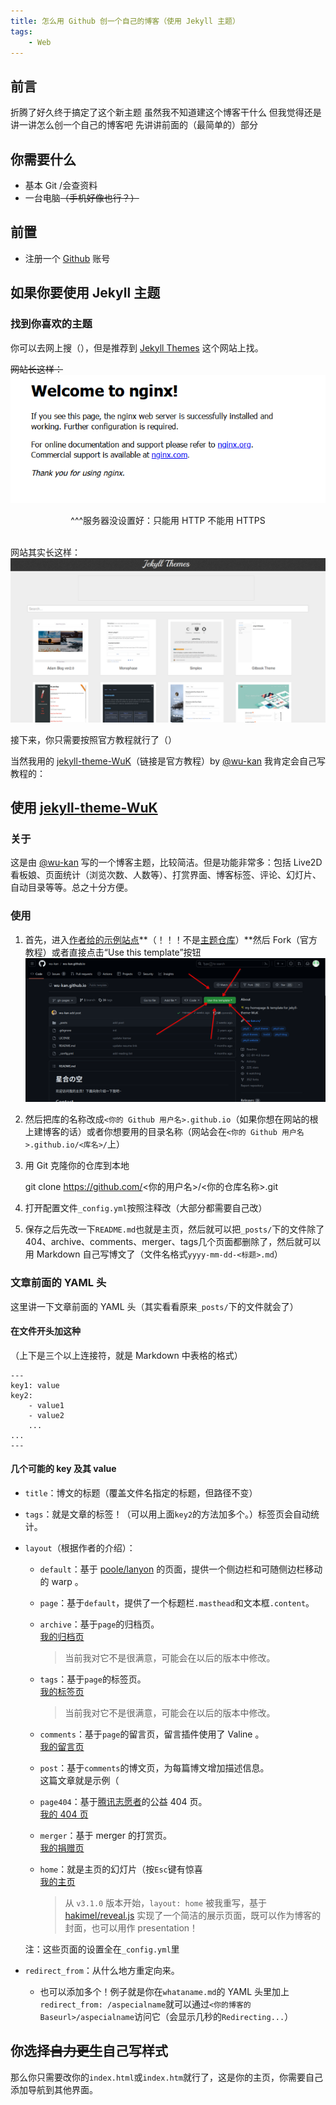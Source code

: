 ```yaml
---
title: 怎么用 Github 创一个自己的博客（使用 Jekyll 主题）
tags:
    - Web
---
```


## 前言

折腾了好久终于搞定了这个新主题
虽然我不知道建这个博客干什么
但我觉得还是讲一讲怎么创一个自己的博客吧
先讲讲前面的（最简单的）部分

## 你需要什么

- 基本 Git /会查资料
- 一台电脑~~（手机好像也行？）~~

## 前置

- 注册一个 [Github](https://github.com) 账号

## 如果你要使用 Jekyll 主题

### 找到你喜欢的主题

你可以去网上搜（），但是推荐到 [Jekyll Themes](http://jekyllthemes.org/) 这个网站上找。

~~网站长这样：~~<br />
![网站长这样](/assets/1.png)<br />
<center>^^^服务器没设置好：只能用 HTTP 不能用 HTTPS </center><br />

网站其实长这样： <br />
![网站其实长这样](/assets/2.png)<br />

接下来，你只需要按照官方教程就行了（）<br />

当然我用的 [jekyll-theme-WuK](https://jekyll-theme-wuk.wu-kan.cn/)（链接是官方教程）by [@wu-kan](https://wu-kan.cn) 我肯定会自己写教程的：

## 使用 [jekyll-theme-WuK](https://jekyll-theme-wuk.wu-kan.cn/)

### 关于

这是由 [@wu-kan](https://wu-kan.cn) 写的一个博客主题，比较简洁。但是功能非常多：包括 Live2D 看板娘、页面统计（浏览次数、人数等）、打赏界面、博客标签、评论、幻灯片、自动目录等等。总之十分方便。

### 使用

1. 首先，进入[作者给的示例站点](https://github.com/wu-kan/wu-kan.github.io)**（！！！不是[主题仓库](https://github.com/wu-kan/jekyll-theme-WuK)）**然后 Fork（官方教程）或者直接点击“Use this template”按钮<br />
![“Use this template”按钮](/assets/0.png)

2. 然后把库的名称改成`<你的 Github 用户名>.github.io`（如果你想在网站的根上建博客的话）或者你想要用的目录名称（网站会在`<你的 Github 用户名>.github.io/<库名>/`上）

3. 用 Git 克隆你的仓库到本地

    git clone https://github.com/<你的用户名>/<你的仓库名称>.git

4. 打开配置文件`_config.yml`按照注释改（大部分都需要自己改）

5. 保存之后先改一下`README.md`也就是主页，然后就可以把`_posts/`下的文件除了404、archive、comments、merger、tags几个页面都删除了，然后就可以用 Markdown 自己写博文了（文件名格式`yyyy-mm-dd-<标题>.md`）

### 文章前面的 YAML 头
这里讲一下文章前面的 YAML 头（其实看看原来`_posts/`下的文件就会了）<br />

#### 在文件开头加这种
（上下是三个以上连接符，就是 Markdown 中表格的格式）

    ---
    key1: value
    key2:
        - value1
        - value2
        ...
    ...
    ---

#### 几个可能的 key 及其 value

- `title`：博文的标题（覆盖文件名指定的标题，但路径不变）

- `tags`：就是文章的标签！（可以用上面`key2`的方法加多个。）标签页会自动统计。

- `layout`（根据作者的介绍）：

    - `default`：基于 [poole/lanyon](https://github.com/poole/lanyon) 的页面，提供一个侧边栏和可随侧边栏移动的 warp 。

    - `page`：基于`default`，提供了一个标题栏`.masthead`和文本框`.content`。

    - `archive`：基于`page`的归档页。<br />
    [我的归档页](/archive/)
        > 当前我对它不是很满意，可能会在以后的版本中修改。

    - `tags`：基于`page`的标签页。<br />
    [我的标签页](/tags/)
        > 当前我对它不是很满意，可能会在以后的版本中修改。

    - `comments`：基于`page`的留言页，留言插件使用了 Valine 。<br />
    [我的留言页](/comments/)

    - `post`：基于`comments`的博文页，为每篇博文增加描述信息。<br />
    这篇文章就是示例（

    - `page404`：基于[腾讯志愿者](http://e.t.qq.com/Tencent-Volunteers)的公益 404 页。<br />
    [我的 404 页](/404)

    - `merger`：基于 merger 的打赏页。<br />
    [我的捐赠页](/merger/)

    - `home`：就是主页的幻灯片（按`Esc`键有惊喜<br />
    [我的主页](/)
        > 从 `v3.1.0` 版本开始，`layout: home` 被我重写，基于 [hakimel/reveal.js](https://github.com/hakimel/reveal.js) 实现了一个简洁的展示页面，既可以作为博客的封面，也可以用作 presentation！

    注：这些页面的设置全在`_config.yml`里

- `redirect_from`：从什么地方重定向来。
    - 也可以添加多个！例子就是你在`whataname.md`的 YAML 头里加上`redirect_from: /aspecialname`就可以通过`<你的博客的 Baseurl>/aspecialname`访问它（会显示几秒的`Redirecting...`）

## 你选择~~自力更生~~自己写样式

那么你只需要改你的`index.html`或`index.htm`就行了，这是你的主页，你需要自己添加导航到其他界面。


